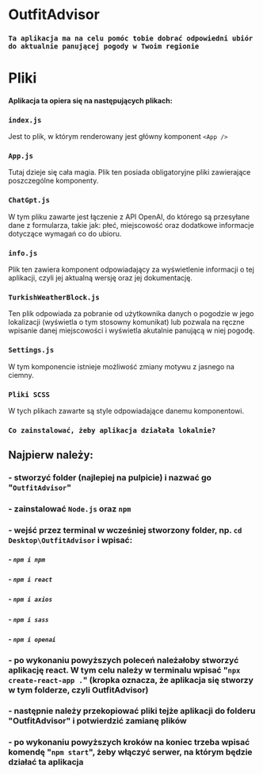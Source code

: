 # OutfitAdvisor

### `Ta aplikacja ma na celu pomóc tobie dobrać odpowiedni ubiór do aktualnie panującej pogody w Twoim regionie `

# Pliki

#### Aplikacja ta opiera się na następujących plikach:

### `index.js`
Jest to plik, w którym renderowany jest główny komponent `<App />`

### `App.js`
Tutaj dzieje się cała magia. Plik ten posiada obligatoryjne pliki zawierające poszczególne komponenty.

### `ChatGpt.js`

W tym pliku zawarte jest łączenie z API OpenAI, do którego są przesyłane dane z formularza, takie jak: płeć, miejscowość oraz dodatkowe informacje dotyczące wymagań co do ubioru.

### `info.js`

Plik ten zawiera komponent odpowiadający za wyświetlenie informacji o tej aplikacji, czyli jej aktualną wersję oraz jej dokumentację.

### `TurkishWeatherBlock.js`

Ten plik odpowiada za pobranie od użytkownika danych o pogodzie w jego lokalizacji (wyświetla o tym stosowny komunikat) lub pozwala na ręczne wpisanie danej miejscowości i wyświetla akutalnie panującą w niej pogodę.

### `Settings.js`

W tym komponencie istnieje możliwość zmiany motywu z jasnego na ciemny.

### `Pliki SCSS`
W tych plikach zawarte są style odpowiadające danemu komponentowi.

### `Co zainstalować, żeby aplikacja działała lokalnie?`

## Najpierw należy:

### - stworzyć folder (najlepiej na pulpicie) i nazwać go "`OutfitAdvisor`"
### - zainstalować `Node.js` oraz `npm`
### - wejść przez terminal w wcześniej stworzony folder, np. `cd Desktop\OutfitAdvisor` i wpisać:
##### - `npm i npm`
##### - `npm i react`
##### - `npm i axios`
##### - `npm i sass`
##### - `npm i openai`
### - po wykonaniu powyższych poleceń należałoby stworzyć aplikację react. W tym celu należy w terminalu wpisać "`npx create-react-app .`" (kropka oznacza, że aplikacja się stworzy w tym folderze, czyli OutfitAdvisor)
### - następnie należy przekopiować pliki tejże aplikacji do folderu "OutfitAdvisor" i potwierdzić zamianę plików
### - po wykonaniu powyższych kroków na koniec trzeba wpisać komendę "`npm start`", żeby włączyć serwer, na którym będzie działać ta aplikacja

